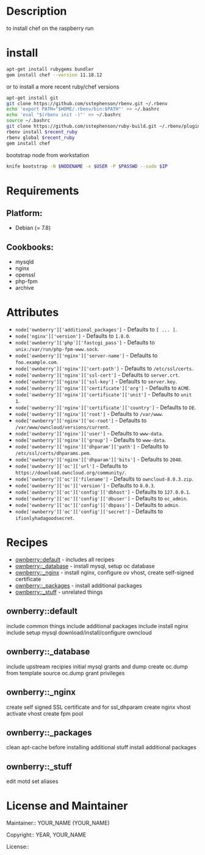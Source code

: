 # Description

to install chef on the raspberry run
# install
```bash
apt-get install rubygems bundler
gem install chef --version 11.18.12
```

or to install a more recent ruby/chef versions

```bash
apt-get install git
git clone https://github.com/sstephenson/rbenv.git ~/.rbenv
echo 'export PATH="$HOME/.rbenv/bin:$PATH"' >> ~/.bashrc
echo 'eval "$(rbenv init -)"' >> ~/.bashrc
source ~/.bashrc
git clone https://github.com/sstephenson/ruby-build.git ~/.rbenv/plugins/ruby-build
rbenv install $recent_ruby
rbenv global $recent_ruby
gem install chef
```

bootstrap node from workstation

```bash
knife bootstrap -N $NODENAME -x $USER -P $PASSWD --sudo $IP
```
# Requirements

## Platform:

* Debian (= 7.8)

## Cookbooks:

* mysqld
* nginx
* openssl
* php-fpm
* archive

# Attributes

* `node['ownberry']['additional_packages']` -  Defaults to `[ ... ]`.
* `node['nginx']['version']` -  Defaults to `1.8.0`.
* `node['ownberry']['php']['fastcgi_pass']` -  Defaults to `unix:/var/run/php-fpm-www.sock`.
* `node['ownberry']['nginx']['server-name']` -  Defaults to `foo.example.com`.
* `node['ownberry']['nginx']['cert-path']` -  Defaults to `/etc/ssl/certs`.
* `node['ownberry']['nginx']['ssl-cert']` -  Defaults to `server.crt`.
* `node['ownberry']['nginx']['ssl-key']` -  Defaults to `server.key`.
* `node['ownberry']['nginx']['certificate']['org']` -  Defaults to `ACME`.
* `node['ownberry']['nginx']['certificate']['unit']` -  Defaults to `unit 1`.
* `node['ownberry']['nginx']['certificate']['country']` -  Defaults to `DE`.
* `node['ownberry']['nginx']['root']` -  Defaults to `/var/www`.
* `node['ownberry']['nginx']['oc-root']` -  Defaults to `/var/www/owncloud/versions/current`.
* `node['ownberry']['nginx']['user']` -  Defaults to `www-data`.
* `node['ownberry']['nginx']['group']` -  Defaults to `www-data`.
* `node['ownberry']['nginx']['dhparam']['path']` -  Defaults to `/etc/ssl/certs/dhparams.pem`.
* `node['ownberry']['nginx']['dhparam']['bits']` -  Defaults to `2048`.
* `node['ownberry']['oc']['url']` -  Defaults to `https://download.owncloud.org/community/`.
* `node['ownberry']['oc']['filename']` -  Defaults to `owncloud-8.0.3.zip`.
* `node['ownberry']['oc']['version']` -  Defaults to `8.0.3`.
* `node['ownberry']['oc']['config']['dbhost']` -  Defaults to `127.0.0.1`.
* `node['ownberry']['oc']['config']['dbuser']` -  Defaults to `oc_admin`.
* `node['ownberry']['oc']['config']['dbpass']` -  Defaults to `admin`.
* `node['ownberry']['oc']['config']['secret']` -  Defaults to `ifionlyhadagoodsecret`.

# Recipes

* [ownberry::default](#ownberrydefault) - includes all recipes
* [ownberry::_database](#ownberry_database) - install mysql, setup oc database
* [ownberry::_nginx](#ownberry_nginx) - install nginx, configure ov vhost, create self-signed certificate
* [ownberry::_packages](#ownberry_packages) - install additional packages
* [ownberry::_stuff](#ownberry_stuff) - unrelated things

## ownberry::default

include common things
include additional packages
include install nginx
include setup mysql
download/install/configure owncloud

## ownberry::_database

include upstream recipies
initial mysql grants and dump
create oc.dump from template
source oc.dump
grant privileges

## ownberry::_nginx

create self signed SSL certificate
and for ssl_dhparam
create nginx vhost
activate vhost
create fpm pool

## ownberry::_packages

clean apt-cache before installing additional stuff
install additional packages

## ownberry::_stuff

edit motd
set aliases

# License and Maintainer

Maintainer:: YOUR_NAME (YOUR_NAME)

Copyright:: YEAR, YOUR_NAME

License::
